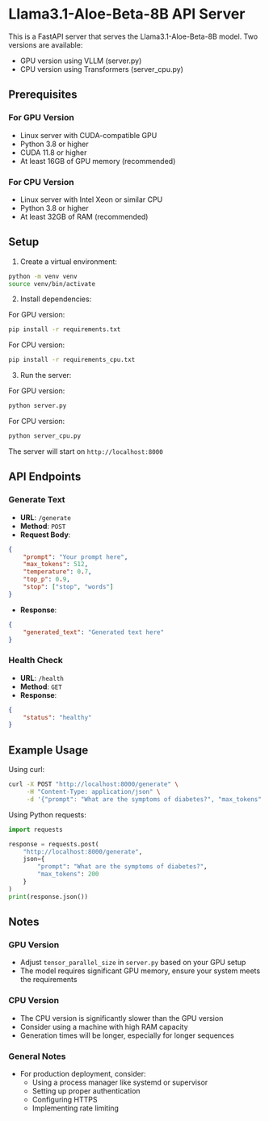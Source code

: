 # Llama3.1-Aloe-Beta-8B API Server

This is a FastAPI server that serves the Llama3.1-Aloe-Beta-8B model. Two versions are available:
- GPU version using VLLM (server.py)
- CPU version using Transformers (server_cpu.py)

## Prerequisites

### For GPU Version
- Linux server with CUDA-compatible GPU
- Python 3.8 or higher
- CUDA 11.8 or higher
- At least 16GB of GPU memory (recommended)

### For CPU Version
- Linux server with Intel Xeon or similar CPU
- Python 3.8 or higher
- At least 32GB of RAM (recommended)

## Setup

1. Create a virtual environment:
```bash
python -m venv venv
source venv/bin/activate
```

2. Install dependencies:

For GPU version:
```bash
pip install -r requirements.txt
```

For CPU version:
```bash
pip install -r requirements_cpu.txt
```

3. Run the server:

For GPU version:
```bash
python server.py
```

For CPU version:
```bash
python server_cpu.py
```

The server will start on `http://localhost:8000`

## API Endpoints

### Generate Text
- **URL**: `/generate`
- **Method**: `POST`
- **Request Body**:
```json
{
    "prompt": "Your prompt here",
    "max_tokens": 512,
    "temperature": 0.7,
    "top_p": 0.9,
    "stop": ["stop", "words"]
}
```
- **Response**:
```json
{
    "generated_text": "Generated text here"
}
```

### Health Check
- **URL**: `/health`
- **Method**: `GET`
- **Response**:
```json
{
    "status": "healthy"
}
```

## Example Usage

Using curl:
```bash
curl -X POST "http://localhost:8000/generate" \
     -H "Content-Type: application/json" \
     -d '{"prompt": "What are the symptoms of diabetes?", "max_tokens": 200}'
```

Using Python requests:
```python
import requests

response = requests.post(
    "http://localhost:8000/generate",
    json={
        "prompt": "What are the symptoms of diabetes?",
        "max_tokens": 200
    }
)
print(response.json())
```

## Notes

### GPU Version
- Adjust `tensor_parallel_size` in `server.py` based on your GPU setup
- The model requires significant GPU memory, ensure your system meets the requirements

### CPU Version
- The CPU version is significantly slower than the GPU version
- Consider using a machine with high RAM capacity
- Generation times will be longer, especially for longer sequences

### General Notes
- For production deployment, consider:
  - Using a process manager like systemd or supervisor
  - Setting up proper authentication
  - Configuring HTTPS
  - Implementing rate limiting 